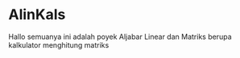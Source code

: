 # AlinKals
Hallo semuanya ini adalah poyek Aljabar Linear dan Matriks berupa kalkulator menghitung matriks

